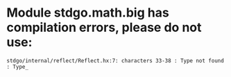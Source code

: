 # Module stdgo.math.big has compilation errors, please do not use:
```
stdgo/internal/reflect/Reflect.hx:7: characters 33-38 : Type not found : Type_

```

